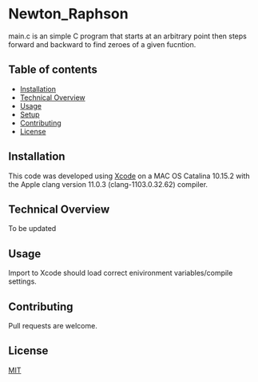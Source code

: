# Newton_Raphson

main.c is an simple C program that starts at an arbitrary point then steps forward and backward to find zeroes of a given fucntion. 


## Table of contents
* [Installation](#installations)
* [Technical Overview](#technical-overview)
* [Usage](#usage)
* [Setup](#setup)
* [Contributing](#contributing)
* [License](#license)

## Installation

This code was developed using [Xcode](https://developer.apple.com/xcode/) on a MAC OS Catalina 10.15.2 with the Apple clang version 11.0.3 (clang-1103.0.32.62) compiler.

## Technical Overview

To be updated

## Usage
Import to Xcode should load correct enivironment variables/compile settings.

## Contributing
Pull requests are welcome.

## License
[MIT](https://choosealicense.com/licenses/mit/)
